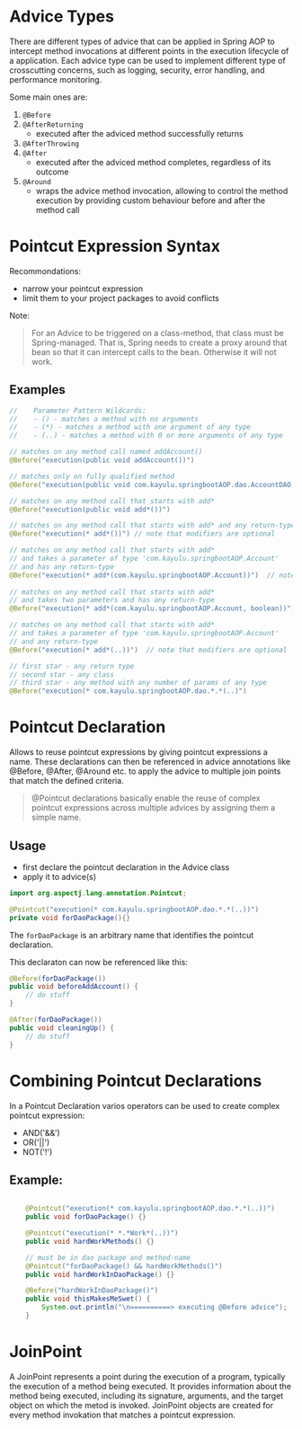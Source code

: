 # Advice Types
There are different types of advice that can be applied in Spring AOP to intercept method invocations at different
points in the execution lifecycle of a application. Each advice type can be used to implement different type of crosscutting
concerns, such as logging, security, error handling, and performance monitoring.

Some main ones are:
1. ``@Before``
2. ``@AfterReturning``
    * executed after the adviced method successfully returns
3. ``@AfterThrowing``
4. ``@After``
    * executed after the adviced method completes, regardless of its outcome
5. ``@Around``
    * wraps the advice method invocation, allowing to control the method execution by providing custom behaviour before and after the method call

# Pointcut Expression Syntax
Recommondations:
- narrow your pointcut expression
- limit them to your project packages to avoid conflicts

Note:
> For an Advice to be triggered on a class-method, that class must be Spring-managed.
> That is, Spring needs to create a proxy around that bean so that it can intercept calls 
> to the bean. Otherwise it will not work.

## Examples
```java
//    Parameter Pattern Wildcards:
//    - () - matches a method with no arguments
//    - (*) - matches a method with one argument of any type
//    - (..) - matches a method with 0 or more arguments of any type

// matches on any method call named addAccount()
@Before("execution(public void addAccount())")

// matches only on fully qualified method
@Before("execution(public void com.kayulu.springbootAOP.dao.AccountDAO.addAccount())")

// matches on any method call that starts with add*
@Before("execution(public void add*())")

// matches on any method call that starts with add* and any return-type
@Before("execution(* add*())") // note that modifiers are optional

// matches on any method call that starts with add*
// and takes a parameter of type 'com.kayulu.springbootAOP.Account'
// and has any return-type
@Before("execution(* add*(com.kayulu.springbootAOP.Account))")  // note that modifiers are optional
        
// matches on any method call that starts with add*
// and takes two parameters and has any return-type
@Before("execution(* add*(com.kayulu.springbootAOP.Account, boolean))")

// matches on any method call that starts with add*
// and takes a parameter of type 'com.kayulu.springbootAOP.Account' 
// and any return-type
@Before("execution(* add*(..))")  // note that modifiers are optional

// first star - any return type
// second star - any class
// third star - any method with any number of params of any type
@Before("execution(* com.kayulu.springbootAOP.dao.*.*(..)")
```
# Pointcut Declaration
Allows to reuse pointcut expressions by giving pointcut expressions a name. These declarations can then be referenced in 
advice annotations like @Before, @After, @Around etc. to apply the advice to multiple join points that match the defined 
criteria.

> @Pointcut declarations basically enable the reuse of complex pointcut expressions across multiple advices by assigning
them a simple name.

## Usage
- first declare the pointcut declaration in the Advice class
- apply it to advice(s)

```java
import org.aspectj.lang.annotation.Pointcut;

@Pointcut("execution(* com.kayulu.springbootAOP.dao.*.*(..))")
private void forDaoPackage(){}
```
The ``forDaoPackage`` is an arbitrary name that identifies the pointcut declaration.

This declaraton can now be referenced like this:

```java
@Before(forDaoPackage())
public void beforeAddAccount() {
    // do stuff
}

@After(forDaoPackage())
public void cleaningUp() {
    // do stuff
}
```
# Combining Pointcut Declarations
In a Pointcut Declaration varios operators can be used to create complex pointcut expression:

- AND('&&')
- OR('||')
- NOT('!')

## Example:

```java

    @Pointcut("execution(* com.kayulu.springbootAOP.dao.*.*(..))")
    public void forDaoPackage() {}

    @Pointcut("execution(* *.*Work*(..))")
    public void hardWorkMethods() {}

    // must be in dao package and method-name
    @Pointcut("forDaoPackage() && hardWorkMethods()")
    public void hardWorkInDaoPackage() {}

    @Before("hardWorkInDaoPackage()")
    public void thisMakesMeSwet() {
        System.out.println("\n==========> executing @Before advice");
    }
```
# JoinPoint
A JoinPoint represents a point during the execution of a program, typically the execution of a method being executed.
It provides information about the method being executed, including its signature, arguments, and the target object on 
which the metod is invoked. JoinPoint objects are created for every method invokation that matches a pointcut expression.
